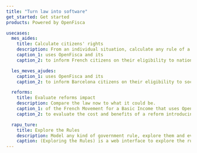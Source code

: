 ```yaml
---
title: "Turn law into software"
get_started: Get started
products: Powered by OpenFisca

usecases:
  mes_aides:
    title: Calculate citizens' rights
    description: From an individual situation, calculate any rule of a tax and benefit system.
    caption_1: uses OpenFisca and its
    caption_2: to inform French citizens on their eligibility to national and local benefits.

  les_meves_ajudes:
    caption_1: uses OpenFisca and its
    caption_2: to inform Barcelona citizens on their eligibility to social benefits.

  reforms:
    title: Evaluate reforms impact
    description: Compare the law now to what it could be.
    caption_1: of the French Movement for a Basic Income that uses OpenFisca and its
    caption_2: to evaluate the cost and benefits of a reform introducing a basic income in France.

  rapu_ture:
    title: Explore the Rules
    description: Model any kind of government rule, explore them and evaluate who is eligible to what.
    caption: (Exploring the Rules) is a web interface to explore the rules in New Zealand's Openfisca built from government legislation, regulation and some policies.
---
```

